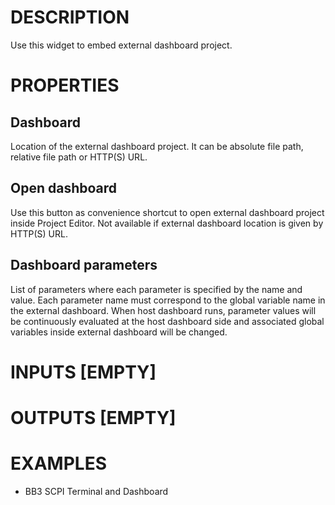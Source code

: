 # DESCRIPTION

Use this widget to embed external dashboard project.

# PROPERTIES

## Dashboard

Location of the external dashboard project. It can be absolute file path, relative file path or HTTP(S) URL.

## Open dashboard

Use this button as convenience shortcut to open external dashboard project inside Project Editor. Not available if external dashboard location is given by HTTP(S) URL.

## Dashboard parameters

List of parameters where each parameter is specified by the name and value. Each parameter name must correspond to the global variable name in the external dashboard. When host dashboard runs, parameter values will be continuously evaluated at the host dashboard side and associated global variables inside external dashboard will be changed.

# INPUTS [EMPTY]

# OUTPUTS [EMPTY]

# EXAMPLES

-   BB3 SCPI Terminal and Dashboard
